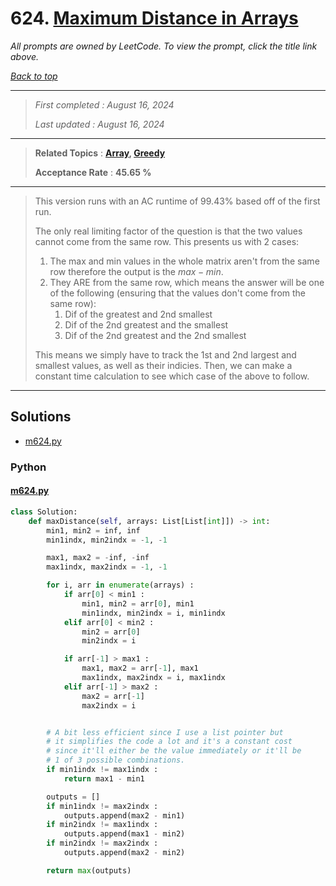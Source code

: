 # 624. [Maximum Distance in Arrays](<https://leetcode.com/problems/maximum-distance-in-arrays>)

*All prompts are owned by LeetCode. To view the prompt, click the title link above.*

*[Back to top](<../README.md>)*

------

> *First completed : August 16, 2024*
>
> *Last updated : August 16, 2024*

------

> **Related Topics** : **[Array](<by_topic/Array.md>), [Greedy](<by_topic/Greedy.md>)**
>
> **Acceptance Rate** : **45.65 %**

------

> This version runs with an AC runtime of 99.43% based off of the first run.
> 
> The only real limiting factor of the question is that the two values
> cannot come from the same row. This presents us with 2 cases:
> 
> 1. The max and min values in the whole matrix aren't from the same row therefore the output is the $max - min$.
> 2. They ARE from the same row, which means the answer will be one of the following (ensuring that the
>    values don't come from the same row):
>     1. Dif of the greatest and 2nd smallest
>     2. Dif of the 2nd greatest and the smallest
>     3. Dif of the 2nd greatest and the 2nd smallest
> 
> This means we simply have to track the 1st and 2nd largest and smallest values, as well as their indicies.
> Then, we can make a constant time calculation to see which case of the above to follow.
> 

------

## Solutions

- [m624.py](<../my-submissions/m624.py>)
### Python
#### [m624.py](<../my-submissions/m624.py>)
```Python
class Solution:
    def maxDistance(self, arrays: List[List[int]]) -> int:
        min1, min2 = inf, inf
        min1indx, min2indx = -1, -1

        max1, max2 = -inf, -inf
        max1indx, max2indx = -1, -1

        for i, arr in enumerate(arrays) :
            if arr[0] < min1 :
                min1, min2 = arr[0], min1
                min1indx, min2indx = i, min1indx
            elif arr[0] < min2 :
                min2 = arr[0]
                min2indx = i

            if arr[-1] > max1 :
                max1, max2 = arr[-1], max1
                max1indx, max2indx = i, max1indx
            elif arr[-1] > max2 :
                max2 = arr[-1]
                max2indx = i


        # A bit less efficient since I use a list pointer but
        # it simplifies the code a lot and it's a constant cost 
        # since it'll either be the value immediately or it'll be 
        # 1 of 3 possible combinations.
        if min1indx != max1indx :
            return max1 - min1

        outputs = []
        if min1indx != max2indx :
            outputs.append(max2 - min1)
        if min2indx != max1indx :
            outputs.append(max1 - min2)
        if min2indx != max2indx :
            outputs.append(max2 - min2)

        return max(outputs)
        
```

